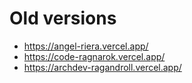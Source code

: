 # Old versions

- https://angel-riera.vercel.app/
- https://code-ragnarok.vercel.app/
- https://archdev-ragandroll.vercel.app/